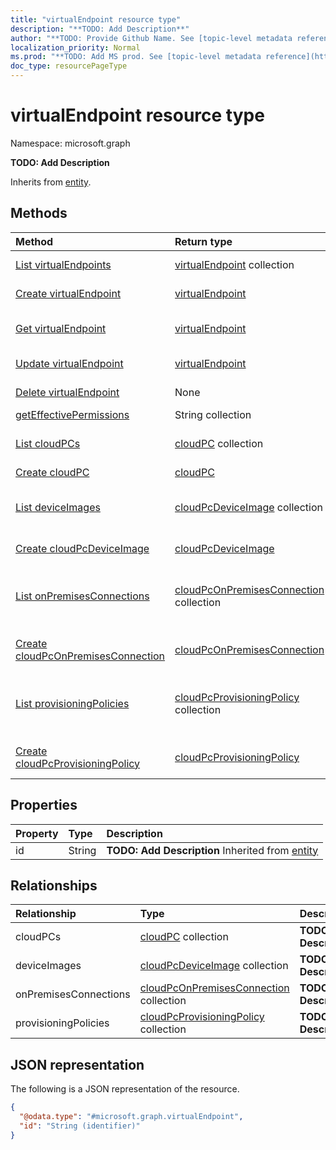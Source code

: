 ```yaml
---
title: "virtualEndpoint resource type"
description: "**TODO: Add Description**"
author: "**TODO: Provide Github Name. See [topic-level metadata reference](https://msgo.azurewebsites.net/add/document/guidelines/metadata.html#topic-level-metadata)**"
localization_priority: Normal
ms.prod: "**TODO: Add MS prod. See [topic-level metadata reference](https://msgo.azurewebsites.net/add/document/guidelines/metadata.html#topic-level-metadata)**"
doc_type: resourcePageType
---
```


# virtualEndpoint resource type

Namespace: microsoft.graph



**TODO: Add Description**


Inherits from [entity](../resources/entity.md).

## Methods
|Method|Return type|Description|
|:---|:---|:---|
|[List virtualEndpoints](../api/virtualendpoint-list.md)|[virtualEndpoint](../resources/virtualendpoint.md) collection|Get a list of the [virtualEndpoint](../resources/virtualendpoint.md) objects and their properties.|
|[Create virtualEndpoint](../api/virtualendpoint-create.md)|[virtualEndpoint](../resources/virtualendpoint.md)|Create a new [virtualEndpoint](../resources/virtualendpoint.md) object.|
|[Get virtualEndpoint](../api/virtualendpoint-get.md)|[virtualEndpoint](../resources/virtualendpoint.md)|Read the properties and relationships of a [virtualEndpoint](../resources/virtualendpoint.md) object.|
|[Update virtualEndpoint](../api/virtualendpoint-update.md)|[virtualEndpoint](../resources/virtualendpoint.md)|Update the properties of a [virtualEndpoint](../resources/virtualendpoint.md) object.|
|[Delete virtualEndpoint](../api/virtualendpoint-delete.md)|None|Deletes a [virtualEndpoint](../resources/virtualendpoint.md) object.|
|[getEffectivePermissions](../api/virtualendpoint-geteffectivepermissions.md)|String collection|**TODO: Add Description**|
|[List cloudPCs](../api/virtualendpoint-list-cloudpcs.md)|[cloudPC](../resources/cloudpc.md) collection|Get the cloudPC resources from the cloudPCs navigation property.|
|[Create cloudPC](../api/virtualendpoint-post-cloudpcs.md)|[cloudPC](../resources/cloudpc.md)|Create a new cloudPC object.|
|[List deviceImages](../api/virtualendpoint-list-deviceimages.md)|[cloudPcDeviceImage](../resources/cloudpcdeviceimage.md) collection|Get the cloudPcDeviceImage resources from the deviceImages navigation property.|
|[Create cloudPcDeviceImage](../api/virtualendpoint-post-deviceimages.md)|[cloudPcDeviceImage](../resources/cloudpcdeviceimage.md)|Create a new cloudPcDeviceImage object.|
|[List onPremisesConnections](../api/virtualendpoint-list-onpremisesconnections.md)|[cloudPcOnPremisesConnection](../resources/cloudpconpremisesconnection.md) collection|Get the cloudPcOnPremisesConnection resources from the onPremisesConnections navigation property.|
|[Create cloudPcOnPremisesConnection](../api/virtualendpoint-post-onpremisesconnections.md)|[cloudPcOnPremisesConnection](../resources/cloudpconpremisesconnection.md)|Create a new cloudPcOnPremisesConnection object.|
|[List provisioningPolicies](../api/virtualendpoint-list-provisioningpolicies.md)|[cloudPcProvisioningPolicy](../resources/cloudpcprovisioningpolicy.md) collection|Get the cloudPcProvisioningPolicy resources from the provisioningPolicies navigation property.|
|[Create cloudPcProvisioningPolicy](../api/virtualendpoint-post-provisioningpolicies.md)|[cloudPcProvisioningPolicy](../resources/cloudpcprovisioningpolicy.md)|Create a new cloudPcProvisioningPolicy object.|

## Properties
|Property|Type|Description|
|:---|:---|:---|
|id|String|**TODO: Add Description** Inherited from [entity](../resources/entity.md)|

## Relationships
|Relationship|Type|Description|
|:---|:---|:---|
|cloudPCs|[cloudPC](../resources/cloudpc.md) collection|**TODO: Add Description**|
|deviceImages|[cloudPcDeviceImage](../resources/cloudpcdeviceimage.md) collection|**TODO: Add Description**|
|onPremisesConnections|[cloudPcOnPremisesConnection](../resources/cloudpconpremisesconnection.md) collection|**TODO: Add Description**|
|provisioningPolicies|[cloudPcProvisioningPolicy](../resources/cloudpcprovisioningpolicy.md) collection|**TODO: Add Description**|

## JSON representation
The following is a JSON representation of the resource.
<!-- {
  "blockType": "resource",
  "keyProperty": "id",
  "@odata.type": "microsoft.graph.virtualEndpoint",
  "baseType": "microsoft.graph.entity",
  "openType": false
}
-->
``` json
{
  "@odata.type": "#microsoft.graph.virtualEndpoint",
  "id": "String (identifier)"
}
```

